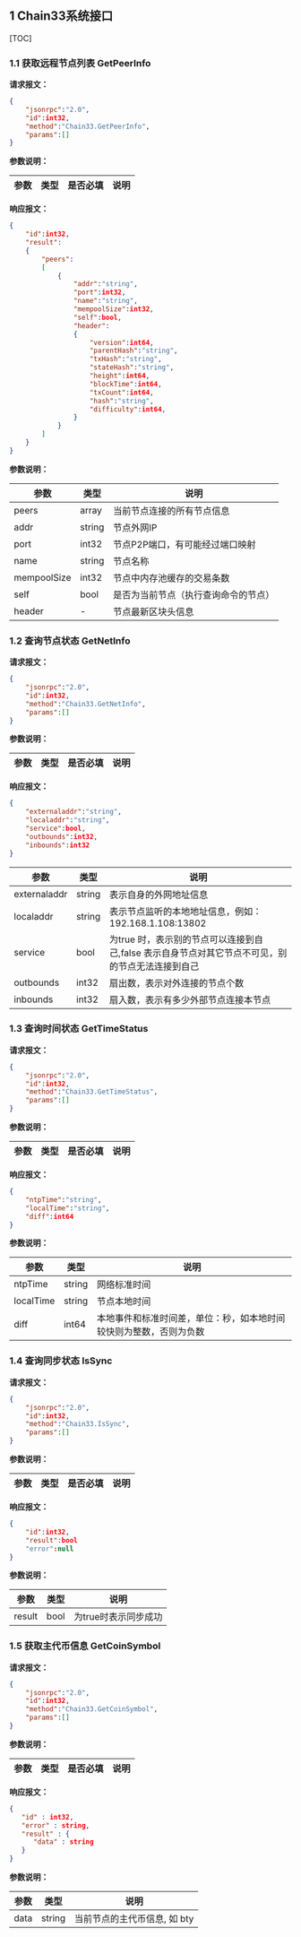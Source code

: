 ## 1 Chain33系统接口
[TOC]

### 1.1 获取远程节点列表 GetPeerInfo
**请求报文<!--[types/ReqNil]-->：**
```json
{
    "jsonrpc":"2.0",
    "id":int32,
    "method":"Chain33.GetPeerInfo",
    "params":[]
}
```
**参数说明：**

|参数|类型|是否必填|说明|
|----|----|----|----|

**响应报文：**
```json
{
    "id":int32,
    "result":
    {
        "peers":
        [
            {
                "addr":"string",
                "port":int32,
                "name":"string",
                "mempoolSize":int32,
                "self":bool,
                "header":
                {
                    "version":int64,
                    "parentHash":"string",
                    "txHash":"string",
                    "stateHash":"string",
                    "height":int64,
                    "blockTime":int64,
                    "txCount":int64,
                    "hash":"string",
                    "difficulty":int64,
                }
            }
        ]
    }
}
```
**参数说明：**

|参数|类型|说明|
|----|----|----|
|peers|array|当前节点连接的所有节点信息|
|addr|string|节点外网IP|
|port|int32|节点P2P端口，有可能经过端口映射|
|name|string|节点名称|
|mempoolSize|int32|节点中内存池缓存的交易条数|
|self|bool|是否为当前节点（执行查询命令的节点）|
|header|-|节点最新区块头信息|

### 1.2 查询节点状态 GetNetInfo
**请求报文<!--[types/ReqNil]-->：**
```json
{
    "jsonrpc":"2.0",
    "id":int32,
    "method":"Chain33.GetNetInfo",
    "params":[]
}
```
**参数说明：**

|参数|类型|是否必填|说明|
|----|----|----|----|

**响应报文：**
```json
{
    "externaladdr":"string",
    "localaddr":"string",
    "service":bool,
    "outbounds":int32,
    "inbounds":int32
}
```

|参数|类型|说明|
|----|----|----|
|externaladdr|string|表示自身的外网地址信息|
|localaddr|string|表示节点监听的本地地址信息，例如：192.168.1.108:13802|
|service|bool|为true 时，表示别的节点可以连接到自己,false 表示自身节点对其它节点不可见，别的节点无法连接到自己|
|outbounds|int32|扇出数，表示对外连接的节点个数|
|inbounds|int32|扇入数，表示有多少外部节点连接本节点|

### 1.3 查询时间状态 GetTimeStatus
**请求报文<!--[types/ReqNil]-->：**
```json
{
    "jsonrpc":"2.0",
    "id":int32,
    "method":"Chain33.GetTimeStatus",
    "params":[]
}
```
**参数说明：**

|参数|类型|是否必填|说明|
|----|----|----|----|

**响应报文：**
```json
{
    "ntpTime":"string",
    "localTime":"string",
    "diff":int64
}
```
**参数说明：**

|参数|类型|说明|
|----|----|----|
|ntpTime|string|网络标准时间|
|localTime|string|节点本地时间|
|diff|int64|本地事件和标准时间差，单位：秒，如本地时间较快则为整数，否则为负数|

### 1.4 查询同步状态 IsSync
**请求报文<!--[types/ReqNil]-->：**
```json
{
    "jsonrpc":"2.0",
    "id":int32,
    "method":"Chain33.IsSync",
    "params":[]
}
```
**参数说明：**

|参数|类型|是否必填|说明|
|----|----|----|----|

**响应报文：**
```json
{
    "id":int32,
    "result":bool
    "error":null
}
```
**参数说明：**

|参数|类型|说明|
|----|----|----|
|result|bool|为true时表示同步成功|

### 1.5 获取主代币信息 GetCoinSymbol
**请求报文<!--[types/ReqNil]-->：**
```json
{
    "jsonrpc":"2.0",
    "id":int32,
    "method":"Chain33.GetCoinSymbol",
    "params":[]
}
```
**参数说明：**

|参数|类型|是否必填|说明|
|----|----|----|----|

**响应报文：**
```json
{
   "id" : int32,
   "error" : string,
   "result" : {
      "data" : string
   }
}
```
**参数说明：**

|参数|类型|说明|
|----|----|----|
|data|string|当前节点的主代币信息, 如 bty|


